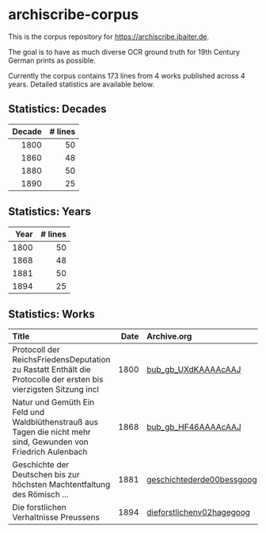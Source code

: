 
# archiscribe-corpus

This is the corpus repository for https://archiscribe.jbaiter.de.

The goal is to have as much diverse OCR ground truth for 19th Century German
prints as possible.

Currently the corpus contains 173 lines from 4 works
published across 4 years. Detailed statistics are available below.

## Statistics: Decades

|   Decade |   # lines |
|---------:|----------:|
|     1800 |        50 |
|     1860 |        48 |
|     1880 |        50 |
|     1890 |        25 |

## Statistics: Years

|   Year |   # lines |
|-------:|----------:|
|   1800 |        50 |
|   1868 |        48 |
|   1881 |        50 |
|   1894 |        25 |

## Statistics: Works

| Title                                                                                                            |   Date | Archive.org                                                                           | IIIF                                                                                                                                                       |
|:-----------------------------------------------------------------------------------------------------------------|-------:|:--------------------------------------------------------------------------------------|:-----------------------------------------------------------------------------------------------------------------------------------------------------------|
| Protocoll der ReichsFriedensDeputation zu Rastatt Enthält die Protocolle der ersten bis vierzigsten Sitzung incl |   1800 | [bub_gb_UXdKAAAAcAAJ](http://archive.org/details/bub_gb_UXdKAAAAcAAJ)                 | [Manifest](https://iiif.archivelab.org/iiif/bub_gb_UXdKAAAAcAAJ/manifest.json)/[Mirador](https://iiif.archivelab.org/iiif/bub_gb_UXdKAAAAcAAJ)             |
| Natur und Gemüth Ein Feld und Waldblüthenstrauß aus Tagen die nicht mehr sind, Gewunden von Friedrich Aulenbach  |   1868 | [bub_gb_HF46AAAAcAAJ](http://archive.org/details/bub_gb_HF46AAAAcAAJ)                 | [Manifest](https://iiif.archivelab.org/iiif/bub_gb_HF46AAAAcAAJ/manifest.json)/[Mirador](https://iiif.archivelab.org/iiif/bub_gb_HF46AAAAcAAJ)             |
| Geschichte der Deutschen bis zur höchsten Machtentfaltung des Römisch ...                                        |   1881 | [geschichtederde00bessgoog](http://www.archive.org/details/geschichtederde00bessgoog) | [Manifest](https://iiif.archivelab.org/iiif/geschichtederde00bessgoog/manifest.json)/[Mirador](https://iiif.archivelab.org/iiif/geschichtederde00bessgoog) |
| Die forstlichen Verhaltnisse Preussens                                                                           |   1894 | [dieforstlichenv02hagegoog](http://www.archive.org/details/dieforstlichenv02hagegoog) | [Manifest](https://iiif.archivelab.org/iiif/dieforstlichenv02hagegoog/manifest.json)/[Mirador](https://iiif.archivelab.org/iiif/dieforstlichenv02hagegoog) |
